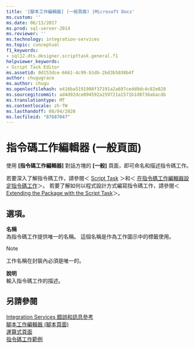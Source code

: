 ```yaml
---
title: '[腳本工作編輯器] (一般頁面) |Microsoft Docs'
ms.custom: ''
ms.date: 06/13/2017
ms.prod: sql-server-2014
ms.reviewer: ''
ms.technology: integration-services
ms.topic: conceptual
f1_keywords:
- sql12.dts.designer.scripttask.general.f1
helpviewer_keywords:
- Script Task Editor
ms.assetid: 0d153dce-6661-4c99-b1db-2bd3b5038b4f
author: chugugrace
ms.author: chugu
ms.openlocfilehash: e416ba5191908f37191a2a697cedd9dc4c82e828
ms.sourcegitcommit: ad4d92dce894592a259721a1571b1d8736abacdb
ms.translationtype: MT
ms.contentlocale: zh-TW
ms.lasthandoff: 08/04/2020
ms.locfileid: "87687047"
---
```

# <a name="script-task-editor-general-page"></a>指令碼工作編輯器 (一般頁面)
  使用 **[指令碼工作編輯器]** 對話方塊的 **[一般]** 頁面，即可命名和描述指令碼工作。  
  
 若要深入了解指令碼工作，請參閱＜ [Script Task](control-flow/script-task.md) ＞和＜ [在指令碼工作編輯器設定指令碼工作](extending-packages-scripting/task/configuring-the-script-task-in-the-script-task-editor.md)＞。 若要了解如何以程式設計方式編寫指令碼工作，請參閱＜ [Extending the Package with the Script Task](extending-packages-scripting/task/extending-the-package-with-the-script-task.md)＞。  
  
## <a name="options"></a>選項。  
 **名稱**  
 為指令碼工作提供唯一的名稱。 這個名稱是作為工作圖示中的標籤使用。  
  
> [!NOTE]  
>  工作名稱在封裝內必須是唯一的。  
  
 **說明**  
 輸入指令碼工作的描述。  
  
## <a name="see-also"></a>另請參閱  
 [Integration Services 錯誤和訊息參考](../../2014/integration-services/integration-services-error-and-message-reference.md)   
 [腳本工作編輯器 &#40;腳本頁面&#41;](../../2014/integration-services/script-task-editor-script-page.md)   
 [運算式頁面](expressions/expressions-page.md)   
 [指令碼工作範例](extending-packages-scripting-task-examples/script-task-examples.md)  
  
  
